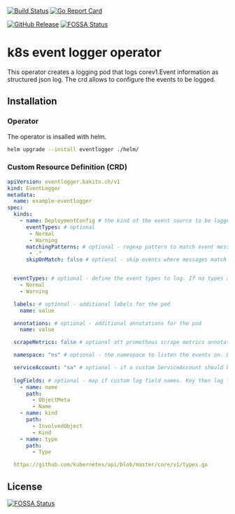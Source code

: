 [![Build Status](https://travis-ci.com/bakito/k8s-event-logger-operator.svg?branch=master)](https://travis-ci.com/bakito/k8s-event-logger-operator) [![Go Report Card](https://goreportcard.com/badge/github.com/bakito/k8s-event-logger-operator)](https://goreportcard.com/report/github.com/bakito/k8s-event-logger-operator)

[![GitHub Release](https://img.shields.io/github/release/bakito/k8s-event-logger-operator.svg?style=flat)](https://github.com/bakito/k8s-event-logger-operator/releases)
[![FOSSA Status](https://app.fossa.com/api/projects/git%2Bgithub.com%2Fbakito%2Fk8s-event-logger-operator.svg?type=shield)](https://app.fossa.com/projects/git%2Bgithub.com%2Fbakito%2Fk8s-event-logger-operator?ref=badge_shield)

# k8s event logger operator

This operator creates a logging pod that logs corev1.Event information as structured json log.
The crd allows to configure the events to be logged.

## Installation

### Operator
The operator is insalled with helm.

```bash
helm upgrade --install eventlogger ./helm/
```

### Custom Resource Definition (CRD)

```yaml
apiVersion: eventlogger.bakito.ch/v1
kind: EventLogger
metadata:
  name: example-eventlogger
spec:
  kinds:
    - name: DeploymentConfig # the kind of the event source to be logged
      eventTypes: # optional
       - Normal
       - Warning
      matchingPatterns: # optional - regexp pattern to match event messages
       - .*
      skipOnMatch: false # optional - skip events where messages match the pattern. Default false


  eventTypes: # optional - define the event types to log. If no types are defined, all events are logged
    - Normal
    - Warning

  labels: # optional - additional labels for the pod
    name: value

  annotations: # optional - additional annotations for the pod
    name: value

  scrapeMetrics: false # optional att prometheus scrape metrics annotation to the pod. Default false

  namespace: "ns" # optional - the namespace to listen the events on. Default the current namespace

  serviceAccount: "sa" # optional - if a custom ServiceAccount should be used for the pod. Default ServiceAccount is automatically created
  
  logFields: # optional - map if custom log field names. Key then log field name / Value: the reflection fields to the value within the struct corev1.Event https://github.com/kubernetes/api/blob/master/core/v1/types.go
    - name: name
      path:
        - ObjectMeta
        - Name 
    - name: kind
      path:
        - InvolvedObject
        - Kind
    - name: type
      path:
        - Type

  https://github.com/kubernetes/api/blob/master/core/v1/types.go
```


## License
[![FOSSA Status](https://app.fossa.io/api/projects/git%2Bgithub.com%2Fbakito%2Fk8s-event-logger-operator.svg?type=large)](https://app.fossa.io/projects/git%2Bgithub.com%2Fbakito%2Fk8s-event-logger-operator?ref=badge_large)
